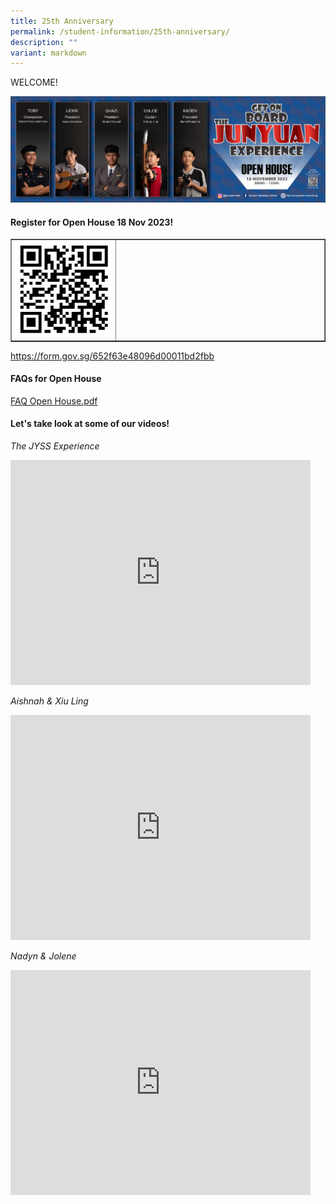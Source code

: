 ```yaml
---
title: 25th Anniversary
permalink: /student-information/25th-anniversary/
description: ""
variant: markdown
---
```

<p>WELCOME!</p>
<img src="/images/2023%20jyss%20banner%20final%20final.png">
<h4><strong>Register for Open House 18 Nov 2023!</strong></h4>
<table style="border-collapse: collapse; width: 100%;" border="1">
<tbody>
<tr>
<td style="width: 33%;"><img src="/images/open%20house%202023.jpeg"></td>
<td style="width: 66%;">&nbsp;</td>
</tr>
</tbody>
</table>
<p><a href="https://form.gov.sg/652f63e48096d00011bd2fbb" target=""><u>https://form.gov.sg/652f63e48096d00011bd2fbb</u></a></p>
<h4><strong>FAQs for Open House</strong></h4>
<p><a href="/files/FAQ_Open_House_2023.pdf" target="_blank" rel="noopener"><u>FAQ Open House.pdf</u></a></p>
<h4><strong>Let's take look at some of our videos!</strong></h4>
<p><em>The JYSS Experience</em></p>
<iframe width="480" height="360" src="https://www.youtube.com/embed/AfIih3ygg7o" title="The Jyss Experience" frameborder="0" allow="accelerometer; autoplay; clipboard-write; encrypted-media; gyroscope; picture-in-picture" allowfullscreen=""></iframe>
<p><em>Aishnah &amp; Xiu Ling</em></p>
<iframe width="480" height="360" src="https://www.youtube.com/embed/chf7r1kbQV4" title="Aishnah &amp; Xiu Ling" frameborder="0" allow="accelerometer; autoplay; clipboard-write; encrypted-media; gyroscope; picture-in-picture" allowfullscreen=""></iframe>
<p><em>Nadyn &amp; Jolene</em></p>
<iframe width="480" height="360" src="https://www.youtube.com/embed/UNV6VdZNrHs" title="Nadyn &amp; Jolene" frameborder="0" allow="accelerometer; autoplay; clipboard-write; encrypted-media; gyroscope; picture-in-picture" allowfullscreen=""></iframe>